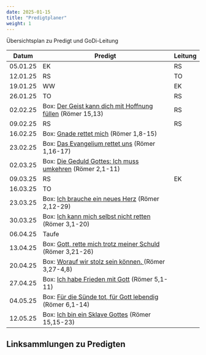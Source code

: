 ```yaml
---
date: 2025-01-15
title: "Predigtplaner"
weight: 1
---
```


Übersichtsplan zu Predigt und GoDi-Leitung

| Datum    | Predigt    | Leitung |
| -------- | ---------- | ------- |
| 05.01.25 | EK         | RS      |
| 12.01.25 | RS         | TO      |
| 19.01.25 | WW         | EK      |
| 26.01.25 | TO         | RS      |
| 02.02.25 | Box: [Der Geist kann dich mit Hoffnung füllen](https://fkgw.de/sermons/der-geist-kann-dich-mit-hoffnung-fuellen/) (Römer 15,13) |  RS       |
| 09.02.25 | RS | RS       |
| 16.02.25 | Box: [Gnade rettet mich](https://fkgw.de/sermons/gnade-rettet-mich-das-evangelium-muss-verkuendigt-werden/) (Römer 1,8-15) |         |
| 23.02.25 | Box: [Das Evangelium rettet uns](https://fkgw.de/sermons/das-evangelium-rettet-uns/) (Römer 1,16-17)|         |
| 02.03.25 | Box: [Die Geduld Gottes: Ich muss umkehren](https://fkgw.de/sermons/die-geduld-gottes-ich-muss-umkehren/) (Römer 2,1-11)|         |
| 09.03.25 | RS        | EK        |
| 16.03.25 | TO           |         |
| 23.03.25 | Box: [Ich brauche ein neues Herz](https://fkgw.de/sermons/ich-brauche-ein-neues-herz/) (Römer 2,12-29)        |         |
| 30.03.25 | Box: [Ich kann mich selbst nicht retten](https://fkgw.de/sermons/ich-kann-mich-nicht-selbst-retten/) (Römer 3,1-20)         |         |
| 06.04.25 | Taufe           |         |
| 13.04.25 | Box: [Gott, rette mich trotz meiner Schuld](https://fkgw.de/sermons/gott-rette-mich-trotz-meiner-schuld/) (Römer 3,21-26)          |         |
| 20.04.25 | Box: [Worauf wir stolz sein können. ](https://fkgw.de/sermons/worauf-wir-stolz-sein-koennen/) (Römer 3,27-4,8)          |         |
| 27.04.25 | Box: [Ich habe Frieden mit Gott](https://fkgw.de/sermons/ich-habe-frieden-mit-gott/) (Römer 5,1-11)         |         |
| 04.05.25 | Box: [Für die Sünde tot, für Gott lebendig](https://fkgw.de/sermons/fuer-die-suende-tot-fuer-gott-lebendig/) (Römer 6,1-14) | |
| 12.05.25 | Box: [Ich bin ein Sklave Gottes](https://fkgw.de/sermons/ich-bin-ein-sklave-gottes/)  (Römer 15,15-23)         |         |

## Linksammlungen zu Predigten



